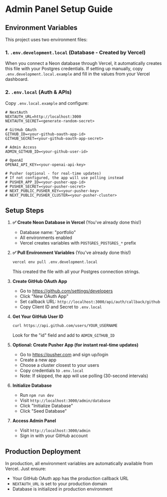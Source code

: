 # Admin Panel Setup Guide

## Environment Variables

This project uses two environment files:

### 1. `.env.development.local` (Database - Created by Vercel)
When you connect a Neon database through Vercel, it automatically creates this file with your Postgres credentials. If setting up manually, copy `.env.development.local.example` and fill in the values from your Vercel dashboard.

### 2. `.env.local` (Auth & APIs)
Copy `.env.local.example` and configure:

```env
# NextAuth
NEXTAUTH_URL=http://localhost:3000
NEXTAUTH_SECRET=<generate-random-secret>

# GitHub OAuth
GITHUB_ID=<your-github-oauth-app-id>
GITHUB_SECRET=<your-github-oauth-app-secret>

# Admin Access
ADMIN_GITHUB_ID=<your-github-user-id>

# OpenAI
OPENAI_API_KEY=<your-openai-api-key>

# Pusher (optional - for real-time updates)
# If not configured, the app will use polling instead
# PUSHER_APP_ID=<your-pusher-app-id>
# PUSHER_SECRET=<your-pusher-secret>
# NEXT_PUBLIC_PUSHER_KEY=<your-pusher-key>
# NEXT_PUBLIC_PUSHER_CLUSTER=<your-pusher-cluster>
```

## Setup Steps

1. **✅ Create Neon Database in Vercel** (You've already done this!)
   - Database name: "portfolio"
   - All environments enabled
   - Vercel creates variables with `POSTGRES_POSTGRES_*` prefix

2. **✅ Pull Environment Variables** (You've already done this!)
   ```bash
   vercel env pull .env.development.local
   ```
   This created the file with all your Postgres connection strings.

3. **Create GitHub OAuth App**
   - Go to https://github.com/settings/developers
   - Click "New OAuth App"
   - Set callback URL: `http://localhost:3000/api/auth/callback/github`
   - Copy Client ID and Secret to `.env.local`

4. **Get Your GitHub User ID**
   ```bash
   curl https://api.github.com/users/YOUR_USERNAME
   ```
   Look for the "id" field and add to `ADMIN_GITHUB_ID`

5. **Optional: Create Pusher App (for instant real-time updates)**
   - Go to https://pusher.com and sign up/login
   - Create a new app
   - Choose a cluster closest to your users
   - Copy credentials to `.env.local`
   - Note: If skipped, the app will use polling (30-second intervals)

6. **Initialize Database**
   - Run `npm run dev`
   - Visit `http://localhost:3000/admin/database`
   - Click "Initialize Database"
   - Click "Seed Database"

7. **Access Admin Panel**
   - Visit `http://localhost:3000/admin`
   - Sign in with your GitHub account

## Production Deployment

In production, all environment variables are automatically available from Vercel. Just ensure:
- Your GitHub OAuth app has the production callback URL
- `NEXTAUTH_URL` is set to your production domain
- Database is initialized in production environment